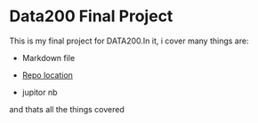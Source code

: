# Data200 Final Project

This is my final project for DATA200.In it, i cover many things are:

- Markdown file
- [Repo location](https://github.com/TrueCodee/Final-Project)

- jupitor nb

and thats all the things covered
